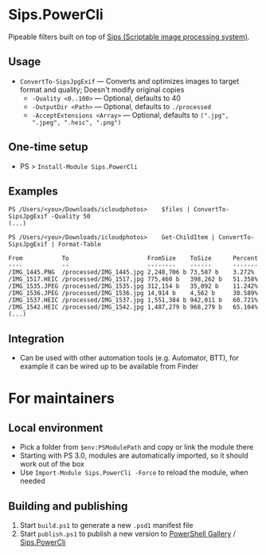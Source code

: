 # Sips.PowerCli

Pipeable filters built on top of [Sips (Scriptable image processing system)](https://ss64.com/osx/sips.html).

## Usage

- `ConvertTo-SipsJpgExif` — Converts and optimizes images to target format and quality; Doesn't modify original copies
  - `-Quality <0..100>` — Optional, defaults to 40
  - `-OutputDir <Path>` — Optional, defaults to `./processed`
  - `-AcceptExtensions <Array>` — Optional, defaults to `(".jpg", ".jpeg", ".heic", ".png")`

## One-time setup

- PS > `Install-Module Sips.PowerCli`

## Examples

```
PS /Users/<you>/Downloads/icloudphotos>    $files | ConvertTo-SipsJpgExif -Quality 50
(...)

PS /Users/<you>/Downloads/icloudphotos>    Get-ChildItem | ConvertTo-SipsJpgExif | Format-Table

From           To                      FromSize    ToSize      Percent
----           --                      --------    ------      -------
/IMG_1445.PNG  /processed/IMG_1445.jpg 2,248,706 b 73,587 b    3.272%
/IMG_1517.HEIC /processed/IMG_1517.jpg 775,460 b   398,262 b   51.358%
/IMG_1535.JPEG /processed/IMG_1535.jpg 312,154 b   35,092 b    11.242%
/IMG_1536.JPEG /processed/IMG_1536.jpg 14,914 b    4,562 b     30.589%
/IMG_1537.HEIC /processed/IMG_1537.jpg 1,551,384 b 942,011 b   60.721%
/IMG_1542.HEIC /processed/IMG_1542.jpg 1,487,279 b 968,279 b   65.104%
(...)
```

## Integration

- Can be used with other automation tools (e.g. Automator, BTT), for example it can be wired up to be available from Finder

# For maintainers

## Local environment

- Pick a folder from `$env:PSModulePath` and copy or link the module there
- Starting with PS 3.0, modules are automatically imported, so it should work out of the box
- Use `Import-Module Sips.PowerCli -Force` to reload the module, when needed

## Building and publishing

1. Start `build.ps1` to generate a new `.psd1` manifest file
2. Start `publish.ps1` to publish a new version to [PowerShell Gallery](https://www.powershellgallery.com) / [Sips.PowerCli](https://www.powershellgallery.com/packages/Sips.PowerCli)
